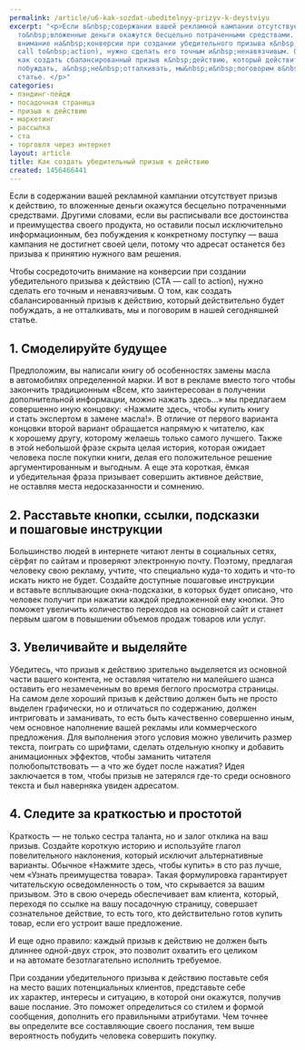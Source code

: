 ```yaml
---
permalink: /article/u6-kak-sozdat-ubeditelnyy-prizyv-k-deystviyu
excerpt: "<p>Если в&nbsp;содержании вашей рекламной кампании отсутствует призыв к&nbsp;действию,
  то&nbsp;вложенные деньги окажутся бесцельно потраченными средствами. Чтобы сосредоточить
  внимание на&nbsp;конверсии при создании убедительного призыва к&nbsp;действию (CTA&nbsp;—
  call to&nbsp;action), нужно сделать его точным и&nbsp;ненавязчивым. О&nbsp;том,
  как создать сбалансированный призыв к&nbsp;действию, который действительно будет
  побуждать, а&nbsp;не&nbsp;отталкивать, мы&nbsp;и&nbsp;поговорим в&nbsp;нашей сегодняшней
  статье. </p>"
categories:
- лэндинг-пейдж
- посадочная страница
- призыв к действию
- маркетинг
- рассылка
- ста
- торговля через интернет
layout: article
title: Как создать убедительный призыв к действию
created: 1456466441
---
```

Если в содержании вашей рекламной кампании отсутствует призыв к действию, то вложенные деньги окажутся бесцельно потраченными средствами. Другими словами, если вы расписывали все достоинства и преимущества своего продукта, но оставили посыл исключительно информационным, без побуждения к конкретному поступку — ваша кампания не достигнет своей цели, потому что адресат останется без призыва к принятию нужного вам решения.

Чтобы сосредоточить внимание на конверсии при создании убедительного призыва к действию (CTA — call to action), нужно сделать его точным и ненавязчивым. О том, как создать сбалансированный призыв к действию, который действительно будет побуждать, а не отталкивать, мы и поговорим в нашей сегодняшней статье.

## 1. Смоделируйте будущее ##

Предположим, вы написали книгу об особенностях замены масла в автомобилях определенной марки. И вот в рекламе вместо того чтобы закончить традиционным «Всем, кто заинтересован в получении дополнительной информации, можно нажать здесь...» мы предлагаем совершенно иную концовку: «Нажмите здесь, чтобы купить книгу и стать экспертом в замене масла!». В отличие от первого варианта концовки второй вариант обращается напрямую к читателю, как к хорошему другу, которому желаешь только самого лучшего. Также в этой небольшой фразе скрыта целая история, которая ожидает человека после покупки книги, делая его положительное решение аргументированным и выгодным. А еще эта короткая, ёмкая и убедительная фраза призывает совершить активное действие, не оставляя места недосказанности и сомнению.

## 2. Расставьте кнопки, ссылки, подсказки и пошаговые инструкции ##

Большинство людей в интернете читают ленты в социальных сетях, сёрфят по сайтам и проверяют электронную почту. Поэтому, предлагая человеку свою рекламу, учтите, что специально куда-то ходить и что-то искать никто не будет. Создайте доступные пошаговые инструкции и вставьте всплывающие окна-подсказки, в которых будет описано, что человек получит при нажатии каждой предложенной ему кнопки. Это поможет увеличить количество переходов на основной сайт и станет первым шагом в повышении объемов продаж товаров или услуг.

## 3. Увеличивайте и выделяйте ##

Убедитесь, что призыв к действию зрительно выделяется из основной части вашего контента, не оставляя читателю ни малейшего шанса оставить его незамеченным во время беглого просмотра страницы. На самом деле хороший призыв к действию должен быть не просто выделен графически, но и отличаться по содержанию, должен интриговать и заманивать, то есть быть качественно совершенно иным, чем основное наполнение вашей рекламы или коммерческого предложения. Для выполнения этого условия можно увеличить размер текста, поиграть со шрифтами, сделать отдельную кнопку и добавить анимационных эффектов, чтобы заманить читателя полюбопытствовать — а что же будет после нажатия? Идея заключается в том, чтобы призыв не затерялся где-то среди основного текста и был наверняка увиден адресатом.

## 4. Следите за краткостью и простотой ##

Краткость — не только сестра таланта, но и залог отклика на ваш призыв. Создайте короткую историю и используйте глагол повелительного наклонения, который исключит альтернативные варианты. Обычное «Нажмите здесь, чтобы купить» в сто раз лучше, чем «Узнать преимущества товара». Такая формулировка гарантирует читательскую осведомленность о том, что скрывается за вашим призывом. Это в свою очередь обеспечивает вам клиента, который, переходя по ссылке на вашу посадочную страницу, совершает сознательное действие, то есть того, кто действительно готов купить товар, если его устроит ваше предложение.

И еще одно правило: каждый призыв к действию не должен быть длиннее одной-двух строк, это позволит охватить его целиком и на автомате безотлагательно исполнить требуемое.

При создании убедительного призыва к действию поставьте себя на место ваших потенциальных клиентов, представьте себе их характер, интересы и ситуацию, в которой они окажутся, получив ваше послание. Это поможет определиться со стилем и формой сообщения, дополнить его правильными атрибутами. Чем точнее вы определите все составляющие своего послания, тем выше вероятность побудить человека совершить покупку.
